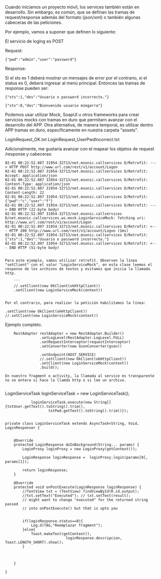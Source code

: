 
Cuando iniciamos un proyecto móvil, los services también están en desarrollo. Sin embargo, es común, que se definan las tramas de request/response además del formato (json/xml) o también algunas cabeceras de las peticiones.

Por ejemplo, vamos a suponer que definen lo siguiente:

El servicio de loging es POST

Request:
```
{"pwd":"admin","user":"password"}
```
Response:

Si el sts es 1 deberá mostrar un mensajes de error por el contrario, si el status es 0, deberá ingresar al menú principal. Entonces las tramas de response pueden ser:

```
{"sts":1,"des":"Usuario o password incorrecto."}
```

```
{"sts":0,"des":"Bienvenido usuario mzegarra"}
```

Podemos usar utilizar Mock, SoapUI u otros frameworks para crear servicios mocks con tramas en duro que permitarn avanzar con el desarrollo del APP. Otra alternativa, de manera temporal, es utilizar dentro APP tramas en duro, específicamente en nuestra carpeta "assets".

LoginRequest_OK.txt
LoginRequest_UserPwdIncorrect.txt

Adicionalmente, me gustaría avanzar con el mapear los objetos de request /response y cabeceras:

```
02-01 00:22:52.887 31954-32713/net.msonic.callservices D/Retrofit: ---> HTTP POST http://www.url.com/rest/v1/account/Logon
02-01 00:22:52.887 31954-32713/net.msonic.callservices D/Retrofit: Accept: application/json
02-01 00:22:52.887 31954-32713/net.msonic.callservices D/Retrofit: Content-Type: application/json
02-01 00:22:52.887 31954-32713/net.msonic.callservices D/Retrofit: Content-Length: 22
02-01 00:22:52.897 31954-32713/net.msonic.callservices D/Retrofit: {"pwd":"c","user":"f"}
02-01 00:22:52.897 31954-32713/net.msonic.callservices D/Retrofit: ---> END HTTP (22-byte body)
02-01 00:22:52.897 31954-32713/net.msonic.callservices D/net.msonic.callservices.ws.mock.LoginServiceMock: fetching uri: http://www.url.com/rest/v1/account/Logon
02-01 00:22:52.897 31954-32713/net.msonic.callservices D/Retrofit: <--- HTTP 200 http://www.url.com/rest/v1/account/Logon (1ms)
02-01 00:22:52.897 31954-32713/net.msonic.callservices D/Retrofit: ﻿{"sts":1,"des":"Usuario o password incorrecto."}
02-01 00:22:52.897 31954-32713/net.msonic.callservices D/Retrofit: <--- END HTTP (51-byte body)


Para este ejemplo, vamos utilizar retrofit. Observen la línea "setClient" con el valor "LoginServiceMock", en esta clase leemos el response de los archivos de textos y evitamos que inicia la llamada http. 

	```
	//.setClient(new OkClient(okHttpClient))
    .setClient(new LoginServiceMock(context))


Por el contrario, para realizar la petición habilitamos la línea:
```
	.setClient(new OkClient(okHttpClient))
    //.setClient(new LoginServiceMock(context))


Ejemplo completo.
```
    RestAdapter restAdapter = new RestAdapter.Builder()
                .setLogLevel(RestAdapter.LogLevel.FULL)
                .setRequestInterceptor(requestInterceptor)
                .setConverter(new GsonConverter(gson))

                .setEndpoint(HOST_SERVICE)
                //.setClient(new OkClient(okHttpClient))
                .setClient(new LoginServiceMock(context))
                .build();

En nuestro fragment o activity, la llamada al service es transparente no se entera si hace la llamda http o si lee un archivo.


```
 LoginServiceTask loginServiceTask = new LoginServiceTask();

                loginServiceTask.execute(new String[]{txtUser.getText().toString().trim(),
                        txtPwd.getText().toString().trim()});

```

```
    private class LoginServiceTask extends AsyncTask<String, Void, LoginResponse> {


        @Override
        protected LoginResponse doInBackground(String... params) {
            LoginProxy loginProxy = new LoginProxy(getContext());

            LoginResponse loginResponse =  loginProxy.login(params[0], params[1]);

            return loginResponse;
        }

        @Override
        protected void onPostExecute(LoginResponse loginResponse) {
            //TextView txt = (TextView) findViewById(R.id.output);
            //txt.setText("Executed"); // txt.setText(result);
            // might want to change "executed" for the returned string passed
            // into onPostExecute() but that is upto you


            if(loginResponse.status==0){
                Log.d(TAG,"Reemplazar fragment");
            }else{
                Toast.makeText(getContext(),
                                loginResponse.descripcion, Toast.LENGTH_SHORT).show();
            }



        }

    }
